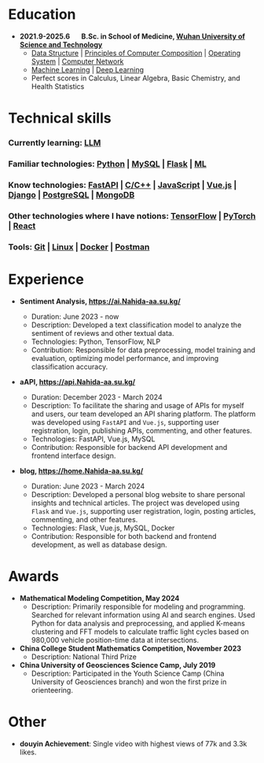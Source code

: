 <!-- <div style="display: flex;">
  <img src="https://avatars.githubusercontent.com/u/96083926?v=4" alt="Avatar" width="120" style="margin-right: 40px;" />
  <ul style="list-style-type: none; padding: 0; margin: 0;">
    <li> Name: aa Nahida</li>
    <li> Age: 22</ls>
    <li> Phone: 18162711944</li>
    <li> Email: <a href="mailto:Nahida-aa@oulook.com">Nahida-aa@oulook.com</a></li>
    <li> GitHub: <a href="https://github.com/Nahida-aa">https://github.com/Nahida-aa</a></li>
  </ul>
  <p style="text-align: right;">
    <a href="https://wakatime.com/@5e13fdf2-a670-4afa-b581-82c3534b9c91"><img src="https://wakatime.com/badge/user/5e13fdf2-a670-4afa-b581-82c3534b9c91.svg" alt="Total time coded since Apr 28 2024" /></a><br />
    <a href='https://nahida-aa.org.edu.kg/resume/index.cn.html'">[切换为中文]</a>
  </p>
</div> -->

# Education

- **2021.9-2025.6 &nbsp; &nbsp; &nbsp; B.Sc. in School of Medicine, [Wuhan University of Science and Technology](https://www.wust.edu.cn/)**
  - [Data Structure](https://github.com/Nahida-aa/Data-Structure) | [Principles of Computer Composition](https://github.com/Nahida-aa/Computer_Composition) | [Operating System](https://github.com/Nahida-aa/OS) | [Computer Network](https://github.com/Nahida-aa/Computer-Network)
  - [Machine Learning](https://github.com/Nahida-aa/ML) | [Deep Learning](https://github.com/Nahida-aa/DL)
  - Perfect scores in Calculus, Linear Algebra, Basic Chemistry, and Health Statistics

# Technical skills

### Currently learning: [LLM](https://github.com/Nahida-aa/LLM)

### Familiar technologies: [Python](https://github.com/Nahida-aa/Python) | [MySQL](https://github.com/Nahida-aa/DBMS) | [Flask](https://github.com/Nahida-aa/Python) | [ML](https://github.com/Nahida-aa/ML)

### Know technologies: [FastAPI](https://github.com/Nahida-aa/FastAPI) | [C/C++](https://github.com/Nahida-aa/OS) | [JavaScript](https://github.com/Nahida-aa/Computer-Network) | [Vue.js](https://github.com/Nahida-aa/TS) | [Django](https://www.djangoproject.com/) | [PostgreSQL](https://github.com/Nahida-aa/DBMS) | [MongoDB](https://github.com/Nahida-aa/DBMS)

### Other technologies where I have notions: [TensorFlow](https://github.com/Nahida-aa/AI) | [PyTorch](https://github.com/Nahida-aa/AI) | [React](https://github.com/Nahida-aa/TS)

### Tools: [Git](https://github.com/Nahida-aa/Data-Structure) | [Linux](https://github.com/Nahida-aa/OS) | [Docker](https://github.com/Nahida-aa/Docker) | [Postman](https://github.com/Nahida-aa/API)

# Experience

- **Sentiment Analysis, <https://ai.Nahida-aa.su.kg/>**
  - Duration: June 2023 - now
  - Description: Developed a text classification model to analyze the sentiment of reviews and other textual data.
  - Technologies: Python, TensorFlow, NLP
  - Contribution: Responsible for data preprocessing, model training and evaluation, optimizing model performance, and improving classification accuracy.

- **aAPI, <https://api.Nahida-aa.su.kg/>**
  - Duration: December 2023 - March 2024
  - Description: To facilitate the sharing and usage of APIs for myself and users, our team developed an API sharing platform. The platform was developed using `FastAPI` and `Vue.js`, supporting user registration, login, publishing APIs, commenting, and other features.
  - Technologies: FastAPI, Vue.js, MySQL
  - Contribution: Responsible for backend API development and frontend interface design.

- **blog, <https://home.Nahida-aa.su.kg/>**
  - Duration: June 2023 - March 2024
  - Description: Developed a personal blog website to share personal insights and technical articles. The project was developed using `Flask` and `Vue.js`, supporting user registration, login, posting articles, commenting, and other features.
  - Technologies: Flask, Vue.js, MySQL, Docker
  - Contribution: Responsible for both backend and frontend development, as well as database design.

# Awards

- **Mathematical Modeling Competition, May 2024**
  - Description: Primarily responsible for modeling and programming. Searched for relevant information using AI and search engines. Used Python for data analysis and preprocessing, and applied K-means clustering and FFT models to calculate traffic light cycles based on 980,000 vehicle position-time data at intersections.
- **China College Student Mathematics Competition, November 2023**
  - Description: National Third Prize
- **China University of Geosciences Science Camp, July 2019**
  - Description: Participated in the Youth Science Camp (China University of Geosciences branch) and won the first prize in orienteering.

# Other

- **douyin Achievement**: Single video with highest views of 77k and 3.3k likes.
